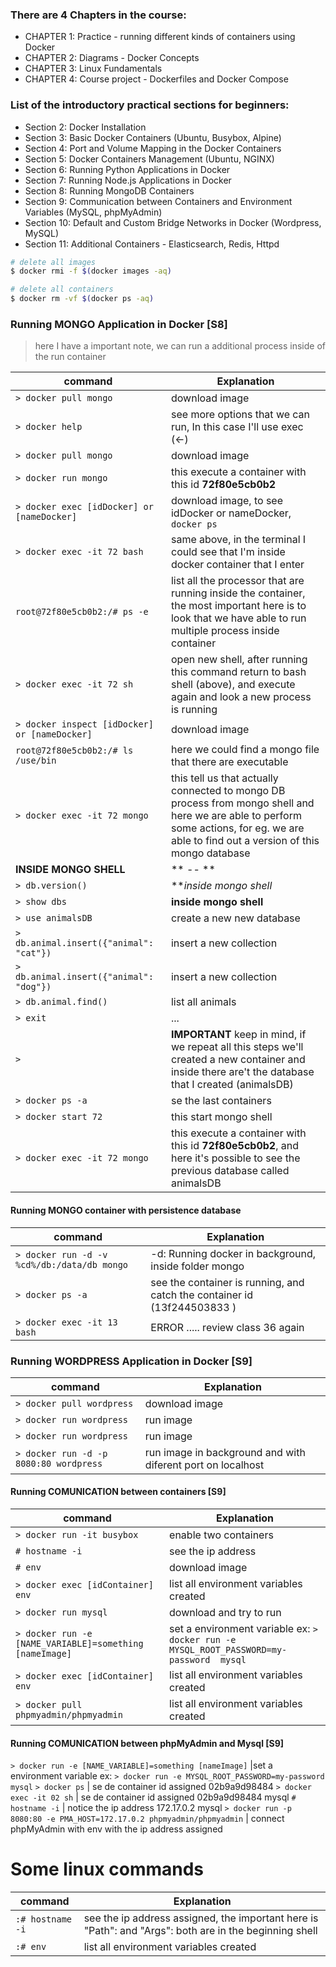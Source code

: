 

### There are 4 Chapters in the course:

* CHAPTER 1: Practice - running different kinds of containers using Docker
* CHAPTER 2: Diagrams - Docker Concepts
* CHAPTER 3: Linux Fundamentals
* CHAPTER 4: Course project - Dockerfiles and Docker Compose



### List of the introductory practical sections for beginners:

* Section 2: Docker Installation
* Section 3: Basic Docker Containers (Ubuntu, Busybox, Alpine)
* Section 4: Port and Volume Mapping in the Docker Containers
* Section 5: Docker Containers Management (Ubuntu, NGINX)
* Section 6: Running Python Applications in Docker
* Section 7: Running Node.js Applications in Docker
* Section 8: Running MongoDB Containers
* Section 9: Communication between Containers and Environment Variables (MySQL, phpMyAdmin)
* Section 10: Default and Custom Bridge Networks in Docker (Wordpress, MySQL)
* Section 11: Additional Containers - Elasticsearch, Redis, Httpd

```bash
# delete all images
$ docker rmi -f $(docker images -aq)

# delete all containers
$ docker rm -vf $(docker ps -aq)
```


### Running MONGO Application in Docker [S8]

> here I have a important note, we can run a additional process inside of the run container

command  | Explanation 
------------- | -------------
`> docker pull mongo`| download image 
`> docker help`| see more options that we can run, In this case I'll use exec (<-)
`> docker pull mongo`| download image 
`> docker run mongo`| this execute a container with this id **72f80e5cb0b2** 
`> docker exec [idDocker] or [nameDocker]`| download image, to see idDocker or nameDocker, `docker ps`
`> docker exec -it 72 bash`| same above, in the terminal I could see that I'm inside docker container that I enter 
`root@72f80e5cb0b2:/# ps -e`|  list all the processor that are running inside the container, the most important here is to look that we have able to run multiple process inside container
`> docker exec -it 72 sh`| open new shell, after running this command return to bash shell (above), and execute again and look a new process is running 
`> docker inspect [idDocker] or [nameDocker]`| download image 
`root@72f80e5cb0b2:/# ls /use/bin`| here we could find a mongo file that there are executable
`> docker exec -it 72 mongo` | this tell us that actually connected to mongo DB  process from mongo shell and here we are able to perform some actions, for eg. we are able to find out a version of this mongo database  
**INSIDE MONGO SHELL**| ** -- **
`> db.version()` | ***inside mongo shell*
`> show dbs` | **inside mongo shell**
`> use animalsDB` | create a new new database
`> db.animal.insert({"animal": "cat"})` | insert a new collection
`> db.animal.insert({"animal": "dog"})` | insert a new collection
`> db.animal.find()` | list all animals
`> exit` | ...
`> ` | **IMPORTANT** keep in mind, if we repeat all this steps we'll created a new container and inside there are't the database that I created (animalsDB)
`> docker ps -a` | se the last containers 
`> docker start 72` | this start mongo shell
`> docker exec -it 72 mongo` | this execute a container with this id **72f80e5cb0b2**, and here it's possible to see the previous database called animalsDB

#### Running MONGO container with persistence database

command  | Explanation 
------------- | -------------
`> docker run -d -v %cd%/db:/data/db mongo`| -d: Running docker in background, inside folder mongo
`> docker ps -a`| see the container is running, and catch the container id (13f244503833 )
`> docker exec -it 13 bash`| ERROR ..... review class 36 again

### Running WORDPRESS Application in Docker [S9]

command  | Explanation 
------------- | -------------
`> docker pull wordpress`| download image 
`> docker run wordpress`| run image 
`> docker run wordpress`| run image 
`> docker run -d -p 8080:80 wordpress`| run image in background and with diferent port on localhost

#### Running COMUNICATION between containers [S9]

command  | Explanation 
------------- | -------------
`> docker run -it busybox` | enable two containers
`# hostname -i` | see the ip address 
`# env` | download image 
`> docker exec [idContainer] env` | list all environment variables created  
`> docker run mysql` | download and try to run
`> docker run -e [NAME_VARIABLE]=something [nameImage]` |set a environment variable ex: `> docker run -e MYSQL_ROOT_PASSWORD=my-password  mysql`
`> docker exec [idContainer] env` | list all environment variables created 
`> docker pull phpmyadmin/phpmyadmin` | list all environment variables created 


#### Running COMUNICATION between phpMyAdmin and Mysql [S9]
`> docker run -e [NAME_VARIABLE]=something [nameImage]` |set a environment variable ex: `> docker run -e MYSQL_ROOT_PASSWORD=my-password  mysql`
`> docker ps` | se de container id assigned 02b9a9d98484
`> docker exec -it 02 sh` | se de container id assigned 02b9a9d98484 mysql
`# hostname -i` | notice the ip address 172.17.0.2   mysql
`> docker run -p 8080:80 -e PMA_HOST=172.17.0.2 phpmyadmin/phpmyadmin` | connect phpMyAdmin with env with the ip address assigned


# Some linux commands 

command  | Explanation 
------------- | -------------
`:# hostname -i` | see the ip address assigned, the important here is "Path": and "Args": both are in the beginning shell
`:# env` | list all environment variables created
